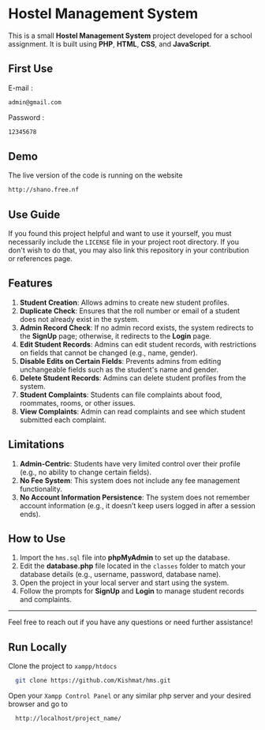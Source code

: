 # Hostel Management System

This is a small **Hostel Management System** project developed for a school assignment. It is built using **PHP**, **HTML**, **CSS**, and **JavaScript**.

## First Use
E-mail : 
```bash
admin@gmail.com
```
Password :
```bash
12345678
```

## Demo
The live version of the code is running on the website
```bash
http://shano.free.nf
```

## Use Guide
If you found this project helpful and want to use it yourself, you must necessarily include the `LICENSE` file in your project root directory. If you don't wish to do that, you may also link this repository in your contribution or references page.

## Features

1. **Student Creation**: Allows admins to create new student profiles.
2. **Duplicate Check**: Ensures that the roll number or email of a student does not already exist in the system.
3. **Admin Record Check**: If no admin record exists, the system redirects to the **SignUp** page; otherwise, it redirects to the **Login** page.
4. **Edit Student Records**: Admins can edit student records, with restrictions on fields that cannot be changed (e.g., name, gender).
5. **Disable Edits on Certain Fields**: Prevents admins from editing unchangeable fields such as the student's name and gender.
6. **Delete Student Records**: Admins can delete student profiles from the system.
7. **Student Complaints**: Students can file complaints about food, roommates, rooms, or other issues.
8. **View Complaints**: Admin can read complaints and see which student submitted each complaint.

## Limitations

1. **Admin-Centric**: Students have very limited control over their profile (e.g., no ability to change certain fields).
2. **No Fee System**: This system does not include any fee management functionality.
3. **No Account Information Persistence**: The system does not remember account information (e.g., it doesn’t keep users logged in after a session ends).

## How to Use

1. Import the `hms.sql` file into **phpMyAdmin** to set up the database.
2. Edit the **database.php** file located in the `classes` folder to match your database details (e.g., username, password, database name).
3. Open the project in your local server and start using the system.
4. Follow the prompts for **SignUp** and **Login** to manage student records and complaints.

---

Feel free to reach out if you have any questions or need further assistance!

## Run Locally

Clone the project to `xampp/htdocs`

```bash
  git clone https://github.com/Kishmat/hms.git
```
Open your `Xampp Control Panel` or any similar php server and your desired browser and go to

```bash
  http://localhost/project_name/
```

